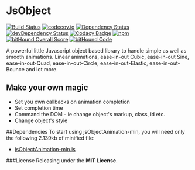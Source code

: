 JsObject
========

[![Build Status](https://travis-ci.org/rahulsend89/jsObject.svg?branch=master)](https://travis-ci.org/rahulsend89/jsObject)
[![codecov.io](https://codecov.io/github/rahulsend89/jsObject/coverage.svg?branch=master)](https://codecov.io/github/rahulsend89/jsObject?branch=master)
[![Dependency Status](https://david-dm.org/rahulsend89/jsObject.svg)](https://david-dm.org/rahulsend89/jsObject)
[![devDependency Status](https://david-dm.org/rahulsend89/jsObject/dev-status.svg)](https://david-dm.org/rahulsend89/jsObject#info=devDependencies)
[![Codacy Badge](https://api.codacy.com/project/badge/grade/95e0be54b477475c8369689e474618a7)](https://www.codacy.com/app/rahul-send89/jsObject)
[![npm](https://img.shields.io/npm/l/jsobject.svg)]()
[![bitHound Overall Score](https://www.bithound.io/github/rahulsend89/jsObject/badges/score.svg)](https://www.bithound.io/github/rahulsend89/jsObject)
[![bitHound Code](https://www.bithound.io/github/rahulsend89/jsObject/badges/code.svg)](https://www.bithound.io/github/rahulsend89/jsObject)

A powerful little Javascript object based library to handle simple as well as smooth animations. Linear animations, ease-in-out Cubic, ease-in-out Sine, ease-in-out-Quad, ease-in-out-Circle, ease-in-out-Elastic, ease-in-out-Bounce and lot more.  

## Make your own magic
* Set you own callbacks on animation completion
* Set completion time
* Command the DOM - ie change object's markup, class, id etc.
* Change object's style

##Dependencies
To start using jsObjectAnimation-min, you will need only the following 2.139kb of minified file:
* [jsObjectAnimation-min.js](https://github.com/rahulsend89/jsObject/blob/master/src/min/jsObjectAnimation-min.js)


###License
Releasing under the <b>MIT License</b>.